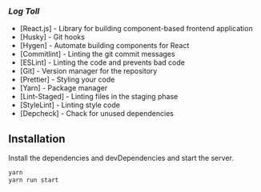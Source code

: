 ### _Log Toll_

-   [React.js] - Library for building component-based frontend application
-   [Husky] - Git hooks
-   [Hygen] - Automate building components for React
-   [Commitlint] - Linting the git commit messages
-   [ESLint] - Linting the code and prevents bad code
-   [Git] - Version manager for the repository
-   [Prettier] - Styling your code
-   [Yarn] - Package manager
-   [Lint-Staged] - Linting files in the staging phase
-   [StyleLint] - Linting style code
-   [Depcheck] - Chack for unused dependencies

## Installation

Install the dependencies and devDependencies and start the server.

```sh
yarn
yarn run start
```
